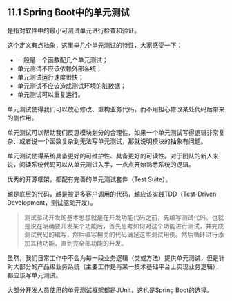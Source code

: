 ## 11.1 Spring Boot中的单元测试

是指对软件中的最小可测试单元进行检查和验证。

这个定义有点抽象，这里举几个单元测试的特性，大家感受一下：

- 一般是一个函数配几个单元测试；
- 单元测试不应该依赖外部系统；
- 单元测试运行速度很快；
- 单元测试不应该造成测试环境的脏数据；
- 单元测试可以重复运行。

单元测试使得我们可以放心修改、重构业务代码，而不用担心修改某处代码后带来的副作用。

单元测试可以帮助我们反思模块划分的合理性，如果一个单元测试写得逻辑非常复杂、或者说一个函数复杂到无法写单元测试，那就说明模块的抽象有问题。

单元测试使得系统具备更好的可维护性、具备更好的可读性。对于团队的新人来说，阅读系统代码可以从单元测试入手，一点点开始熟悉系统的逻辑。

优秀的开源框架，都配有完善的单元测试套件（Test Suite）。

越是底层的代码，越是被更多客户调用的代码，越应该实践TDD（Test-Driven Development，测试驱动开发）。

> 测试驱动开发的基本思想就是在开发功能代码之前，先编写测试代码。也就是说在明确要开发某个功能后，首先思考如何对这个功能进行测试，并完成测试代码的编写，然后编写相关的代码满足这些测试用例。然后循环进行添加其他功能，直到完全部功能的开发。

虽然，我们日常工作中不会为每一段业务逻辑（类或方法）提供单元测试，但是针对大部分的产品级业务系统（主要工作是再某一技术基础平台上实现业务逻辑），都应该写单元测试。

大部分开发人员使用的单元测试框架都是JUnit，这也是Spring Boot的选择。

